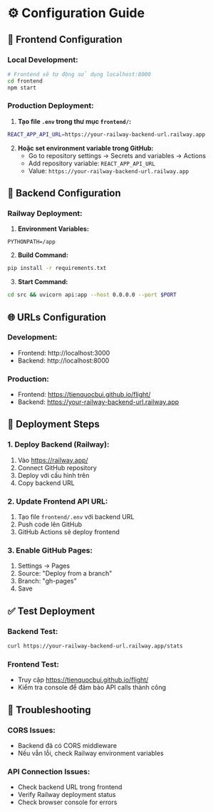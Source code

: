 # ⚙️ Configuration Guide

## 🔧 **Frontend Configuration**

### **Local Development:**
```bash
# Frontend sẽ tự động sử dụng localhost:8000
cd frontend
npm start
```

### **Production Deployment:**
1. **Tạo file `.env` trong thư mục `frontend/`:**
```bash
REACT_APP_API_URL=https://your-railway-backend-url.railway.app
```

2. **Hoặc set environment variable trong GitHub:**
   - Go to repository settings → Secrets and variables → Actions
   - Add repository variable: `REACT_APP_API_URL`
   - Value: `https://your-railway-backend-url.railway.app`

## 🚂 **Backend Configuration**

### **Railway Deployment:**
1. **Environment Variables:**
```
PYTHONPATH=/app
```

2. **Build Command:**
```bash
pip install -r requirements.txt
```

3. **Start Command:**
```bash
cd src && uvicorn api:app --host 0.0.0.0 --port $PORT
```

## 🌐 **URLs Configuration**

### **Development:**
- Frontend: http://localhost:3000
- Backend: http://localhost:8000

### **Production:**
- Frontend: https://tienquocbui.github.io/flight/
- Backend: https://your-railway-backend-url.railway.app

## 🔄 **Deployment Steps**

### **1. Deploy Backend (Railway):**
1. Vào https://railway.app/
2. Connect GitHub repository
3. Deploy với cấu hình trên
4. Copy backend URL

### **2. Update Frontend API URL:**
1. Tạo file `frontend/.env` với backend URL
2. Push code lên GitHub
3. GitHub Actions sẽ deploy frontend

### **3. Enable GitHub Pages:**
1. Settings → Pages
2. Source: "Deploy from a branch"
3. Branch: "gh-pages"
4. Save

## ✅ **Test Deployment**

### **Backend Test:**
```bash
curl https://your-railway-backend-url.railway.app/stats
```

### **Frontend Test:**
- Truy cập https://tienquocbui.github.io/flight/
- Kiểm tra console để đảm bảo API calls thành công

## 🚨 **Troubleshooting**

### **CORS Issues:**
- Backend đã có CORS middleware
- Nếu vẫn lỗi, check Railway environment variables

### **API Connection Issues:**
- Check backend URL trong frontend
- Verify Railway deployment status
- Check browser console for errors 